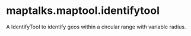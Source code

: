 # maptalks.maptool.identifytool
A IdentifyTool to identify geos within a circular range with variable radius.
